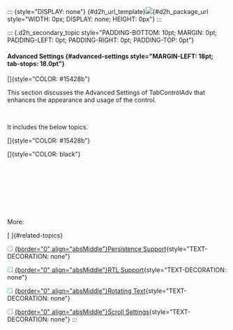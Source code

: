 ::: {style="DISPLAY: none"}
[](ms-xhelp:///?Id=d2h_url_template){#d2h_url_template}![](!package_url!){#d2h_package_url style="WIDTH: 0px; DISPLAY: none; HEIGHT: 0px"}
:::

::: {.d2h_secondary_topic style="PADDING-BOTTOM: 10pt; MARGIN: 0pt; PADDING-LEFT: 0pt; PADDING-RIGHT: 0pt; PADDING-TOP: 0pt"}
#### Advanced Settings {#advanced-settings style="MARGIN-LEFT: 18pt; tab-stops: 18.0pt"}

[]{style="COLOR: #15428b"} 

This section discusses the Advanced Settings of TabControlAdv that enhances the appearance and usage of the control.

 

It includes the below topics.

[]{style="COLOR: #15428b"} 

[]{style="COLOR: black"} 

 

 

 

 

More:

[ ]{#related-topics}

[![](button.gif){border="0" align="absMiddle"}Persistence Support](ms-xhelp:///?Id=041385f3-fa2a-4b8d-845c-d9ace5a88792){style="TEXT-DECORATION: none"}

[![](button.gif){border="0" align="absMiddle"}RTL Support](ms-xhelp:///?Id=2a5c4c16-bfc3-42d5-ab92-339821eb2f2e){style="TEXT-DECORATION: none"}

[![](button.gif){border="0" align="absMiddle"}Rotating Text](ms-xhelp:///?Id=81a2a653-002a-45a4-96cb-4934caf84c1c){style="TEXT-DECORATION: none"}

[![](button.gif){border="0" align="absMiddle"}Scroll Settings](ms-xhelp:///?Id=e77f7100-c6b3-40b6-98a9-218eec21ffa3){style="TEXT-DECORATION: none"}
:::
